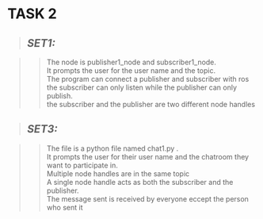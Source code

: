 # **TASK 2**


>## *SET1:*

>>The node is publisher1_node and subscriber1_node.  
>>It prompts the user for the user name and the topic.   
>>The program can connect a publisher and subscriber with ros   
>>the subscriber can only listen while the publisher can only publish.  
>>the subscriber and the publisher are two different node handles  

>## *SET3:*

>>The file is a python file named chat1.py .  
>>It prompts the user for their user name and the chatroom they want to participate in.  
>>Multiple node handles are in the same topic  
>>A single node handle acts as both the subscriber and the publisher.  
>>The message sent is received by everyone eccept the person who sent it  
